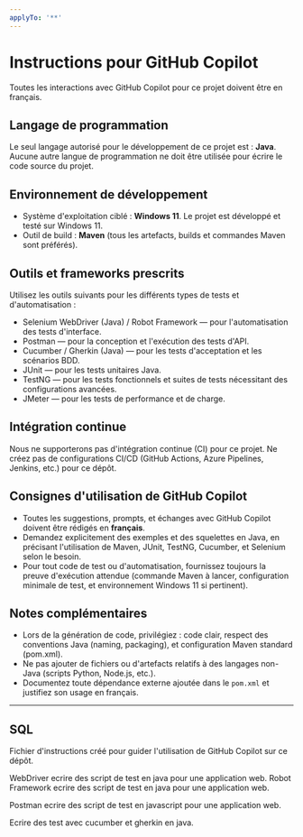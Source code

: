 ```yaml
---
applyTo: '**'
---
```


# Instructions pour GitHub Copilot

Toutes les interactions avec GitHub Copilot pour ce projet doivent être en français.

## Langage de programmation

Le seul langage autorisé pour le développement de ce projet est : **Java**. Aucune autre langue de programmation ne doit être utilisée pour écrire le code source du projet.

## Environnement de développement

- Système d'exploitation ciblé : **Windows 11**. Le projet est développé et testé sur Windows 11.
- Outil de build : **Maven** (tous les artefacts, builds et commandes Maven sont préférés).

## Outils et frameworks prescrits

Utilisez les outils suivants pour les différents types de tests et d'automatisation :

- Selenium WebDriver (Java) / Robot Framework — pour l'automatisation des tests d'interface.
- Postman — pour la conception et l'exécution des tests d'API.
- Cucumber / Gherkin (Java) — pour les tests d'acceptation et les scénarios BDD.
- JUnit — pour les tests unitaires Java.
- TestNG — pour les tests fonctionnels et suites de tests nécessitant des configurations avancées.
- JMeter — pour les tests de performance et de charge.

## Intégration continue

Nous ne supporterons pas d'intégration continue (CI) pour ce projet. Ne créez pas de configurations CI/CD (GitHub Actions, Azure Pipelines, Jenkins, etc.) pour ce dépôt.

## Consignes d'utilisation de GitHub Copilot

- Toutes les suggestions, prompts, et échanges avec GitHub Copilot doivent être rédigés en **français**.
- Demandez explicitement des exemples et des squelettes en Java, en précisant l'utilisation de Maven, JUnit, TestNG, Cucumber, et Selenium selon le besoin.
- Pour tout code de test ou d'automatisation, fournissez toujours la preuve d'exécution attendue (commande Maven à lancer, configuration minimale de test, et environnement Windows 11 si pertinent).

## Notes complémentaires

- Lors de la génération de code, privilégiez : code clair, respect des conventions Java (naming, packaging), et configuration Maven standard (pom.xml).
- Ne pas ajouter de fichiers ou d'artefacts relatifs à des langages non-Java (scripts Python, Node.js, etc.).
- Documentez toute dépendance externe ajoutée dans le `pom.xml` et justifiez son usage en français.

---



## SQL
Fichier d'instructions créé pour guider l'utilisation de GitHub Copilot sur ce dépôt.


WebDriver ecrire des script de test en java pour une application web.
Robot Framework ecrire des script de test en java pour une application web.

Postman ecrire des script de test en javascript pour une application web.

Ecrire des test avec cucumber et gherkin en java.
